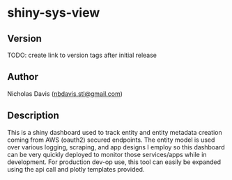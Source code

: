 # shiny-sys-view

## Version
TODO: create link to version tags after initial release

## Author
Nicholas Davis (nbdavis.stl@gmail.com)

## Description
This is a shiny dashboard used to track entity and entity metadata creation coming from AWS (oauth2) secured endpoints.  The entity model is used over various logging, scraping, and app designs I employ so this dashboard can be very quickly deployed to monitor those services/apps while in development.  For production dev-op use, this tool can easily be expanded using the api call and plotly templates provided.

